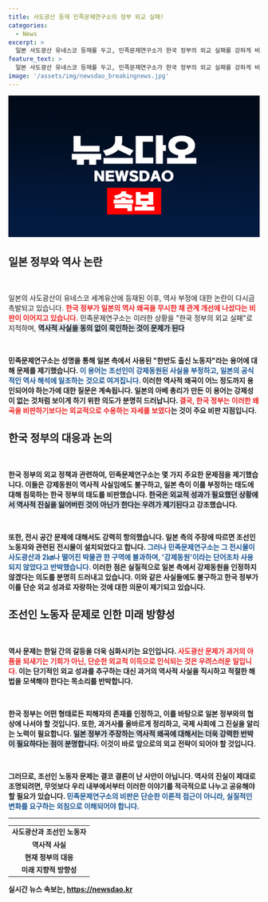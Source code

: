 ```yaml
---
title: 사도광산 등재 민족문제연구소의 정부 외교 실패!
categories:
  - News
excerpt: >
  일본 사도광산 유네스코 등재를 두고, 민족문제연구소가 한국 정부의 외교 실패를 강하게 비판했습니다. 한반도 출신 노동자라는 비하 표현을 용인한 정부의 태도가 역사 왜곡을 부추겼다는 논란이 일고 있습니다.
feature_text: >
  일본 사도광산 유네스코 등재를 두고, 민족문제연구소가 한국 정부의 외교 실패를 강하게 비판했습니다. 한반도 출신 노동자라는 비하 표현을 용인한 정부의 태도가 역사 왜곡을 부추겼다는 논란이 일고 있습니다.
image: '/assets/img/newsdao_breakingnews.jpg'
---
```


<p><img src="/assets/img/newsdao_breakingnews.jpg" alt="ranknews 속보" /></p>

<h2 data-ke-size="size26">일본 정부와 역사 논란</h2>

<p><p data-ke-size="size16">&nbsp;</p>일본의 사도광산이 유네스코 세계유산에 등재된 이후, 역사 부정에 대한 논란이 다시금 촉발되고 있습니다. <b><span style="color: #ee2323;">한국 정부가 일본의 역사 왜곡을 무시한 채 관계 개선에 나섰다는 비판이 이어지고 있습니다.</span></b> 민족문제연구소는 이러한 상황을 "한국 정부의 외교 실패"로 지적하며, <b><span style="background-color: #21538527;">역사적 사실을 동의 없이 묵인하는 것이 문제가 된다</span></b고 주장했습니다. 이번 사건은 한일 관계의 복잡성을 다시금 부각시키고 있습니다. </p>

<p><p data-ke-size="size16">&nbsp;</p>민족문제연구소는 성명을 통해 일본 측에서 사용된 "한반도 출신 노동자"라는 용어에 대해 문제를 제기했습니다. <b><span style="color: #1a5490;">이 용어는 조선인이 강제동원된 사실을 부정하고, 일본의 공식적인 역사 해석에 일조하는 것으로 여겨집니다.</span></b> 이러한 역사적 왜곡이 어느 정도까지 용인되어야 하는가에 대한 질문은 계속됩니다. 일본의 아베 총리가 만든 이 용어는 강제성이 없는 것처럼 보이게 하기 위한 의도가 분명히 드러납니다. <b><span style="color: #ee2323;">결국, 한국 정부는 이러한 왜곡을 비판하기보다는 외교적으로 수용하는 자세를 보였다</span></b>는 것이 주요 비판 지점입니다. </p>

<h2 data-ke-size="size26">한국 정부의 대응과 논의</h2>

<p><p data-ke-size="size16">&nbsp;</p>한국 정부의 외교 정책과 관련하여, 민족문제연구소는 몇 가지 주요한 문제점을 제기했습니다. 이들은 강제동원이 역사적 사실임에도 불구하고, 일본 측이 이를 부정하는 태도에 대해 침묵하는 한국 정부의 태도를 비판했습니다. <b><span style="background-color: #21538527;">한국은 외교적 성과가 필요했던 상황에서 역사적 진실을 잃어버린 것이 아닌가 한다는 우려가 제기된다</span></b>고 강조했습니다. </p>

<p><p data-ke-size="size16">&nbsp;</p>또한, 전시 공간 문제에 대해서도 강력히 항의했습니다. 일본 측의 주장에 따르면 조선인 노동자와 관련된 전시물이 설치되었다고 합니다. <b><span style="color: #1a5490;">그러나 민족문제연구소는 그 전시물이 사도광산과 2㎞나 떨어진 박물관 한 구역에 불과하며, '강제동원'이라는 단어조차 사용되지 않았다고 반박했습니다.</span></b> 이러한 점은 실질적으로 일본 측에서 강제동원을 인정하지 않겠다는 의도를 분명히 드러내고 있습니다. 이와 같은 사실들에도 불구하고 한국 정부가 이를 단순 외교 성과로 자랑하는 것에 대한 의문이 제기되고 있습니다. </p>

<h2 data-ke-size="size26">조선인 노동자 문제로 인한 미래 방향성</h2>

<p><p data-ke-size="size16">&nbsp;</p>역사 문제는 한일 간의 갈등을 더욱 심화시키는 요인입니다. <b><span style="color: #ee2323;">사도광산 문제가 과거의 아픔을 되새기는 기회가 아닌, 단순한 외교적 이득으로 인식되는 것은 우려스러운 일입니다.</span></b> 이는 단기적인 외교 성과를 추구하는 대신 과거의 역사적 사실을 직시하고 적절한 해법을 모색해야 한다는 목소리를 반박합니다. </p>

<p><p data-ke-size="size16">&nbsp;</p>한국 정부는 어떤 형태로든 피해자의 존재를 인정하고, 이를 바탕으로 일본 정부와의 협상에 나서야 할 것입니다. 또한, 과거사를 올바르게 정리하고, 국제 사회에 그 진실을 알리는 노력이 필요합니다. <b><span style="background-color: #21538527;">일본 정부가 주장하는 역사적 왜곡에 대해서는 더욱 강력한 반박이 필요하다는 점이 분명합니다.</span></b> 이것이 바로 앞으로의 외교 전략이 되어야 할 것입니다. </p>

<p><p data-ke-size="size16">&nbsp;</p>그러므로, 조선인 노동자 문제는 결코 결론이 난 사안이 아닙니다. 역사의 진실이 제대로 조명되려면, 무엇보다 우리 내부에서부터 이러한 이야기를 적극적으로 나누고 공유해야 할 필요가 있습니다. <b><span style="color: #1a5490;">민족문제연구소의 비판은 단순한 이론적 접근이 아니라, 실질적인 변화를 요구하는 외침으로 이해되어야 합니다.</span></b></p>

<hr>

<table style="width: 100%;">
<tr>
<td style="text-align: center; height: 17px;"><b>사도광산과 조선인 노동자</b></td>
</tr>
<tr>
<td style="text-align: center; height: 17px;"><b>역사적 사실</b></td>
</tr>
<tr>
<td style="text-align: center; height: 17px;"><b>현재 정부의 대응</b></td>
</tr>
<tr>
<td style="text-align: center; height: 17px;"><b>미래 지향적 방향성</b></td>
</tr>
</table>
실시간 뉴스 속보는, <a href="https://newsdao.kr" rel="dofollow">https://newsdao.kr</a>


